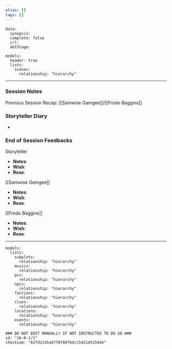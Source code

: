 ```yaml
---
alias: []
tags: []
---
```

```RpgManagerData
data: 
  synopsis: 
  complete: false
  irl: 
  abtStage: 
```
```RpgManager
models: 
  header: true
  lists: 
    scenes: 
      relationship: "hierarchy"
```
---
### Session Notes

Previous Session Recap: [[Samwise Gamgee]]/[[Frodo Baggins]]

### Storyteller Diary
-

### End of Session Feedbacks
Storyteller
- **Notes**: 
- **Wish**: 
- **Rose**: 

[[Samwise Gamgee]]
- **Notes**: 
- **Wish**: 
- **Rose**: 

[[Frodo Baggins]]
- **Notes**: 
- **Wish**: 
- **Rose**: 

---
```RpgManager
models: 
  lists: 
    subplots: 
      relationship: "hierarchy"
    musics: 
      relationship: "hierarchy"
    pcs: 
      relationship: "hierarchy"
    npcs: 
      relationship: "hierarchy"
    factions: 
      relationship: "hierarchy"
    clues: 
      relationship: "hierarchy"
    locations: 
      relationship: "hierarchy"
    events: 
      relationship: "hierarchy"
```
```RpgManagerID
### DO NOT EDIT MANUALLY IF NOT INSTRUCTED TO DO SO ###
id: "16-0-1/1"
checksum: "62fd2145a67f8780f6dcc542145154de"
```
